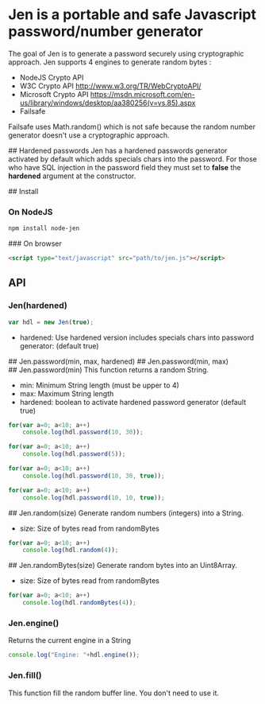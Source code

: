 # Jen is a portable and safe Javascript password/number generator

The goal of Jen is to generate a password securely using cryptographic approach.
Jen supports 4 engines to generate random bytes :
* NodeJS Crypto API
* W3C Crypto API http://www.w3.org/TR/WebCryptoAPI/
* Microsoft Crypto API https://msdn.microsoft.com/en-us/library/windows/desktop/aa380256(v=vs.85).aspx
* Failsafe

Failsafe uses Math.random() which is not safe because the random number generator doesn't use a 
cryptographic approach.

## Hardened passwords
Jen has a hardened passwords generator activated by default which adds specials chars into the password.
For those who have SQL injection in the password field they must set to **false** the **hardened** 
argument at the constructor. 

## Install

### On NodeJS
```bash
npm install node-jen
```

### On browser
```html
<script type="text/javascript" src="path/to/jen.js"></script>
```

## API

### Jen(hardened)
```js
var hdl = new Jen(true);
```
* hardened: Use hardened version includes specials chars into password generator: (default true)

## Jen.password(min, max, hardened)
## Jen.password(min, max)
## Jen.password(min)
This function returns a random String.

* min: Minimum String length (must be upper to 4)
* max: Maximum String length
* hardened: boolean to activate hardened password generator (default true)  

```js
for(var a=0; a<10; a++)
	console.log(hdl.password(10, 30));

for(var a=0; a<10; a++)
	console.log(hdl.password(5));

for(var a=0; a<10; a++)
	console.log(hdl.password(10, 30, true));

for(var a=0; a<10; a++)
	console.log(hdl.password(10, 10, true));
```

## Jen.random(size)
Generate random numbers (integers) into a String.

* size: Size of bytes read from randomBytes

```js
for(var a=0; a<10; a++)
	console.log(hdl.random(4));
```

## Jen.randomBytes(size)
Generate random bytes into an Uint8Array.

* size: Size of bytes read from randomBytes

```js
for(var a=0; a<10; a++)
	console.log(hdl.randomBytes(4));
```

### Jen.engine() 
Returns the current engine in a String
```js
console.log("Engine: "+hdl.engine());
```

### Jen.fill()
This function fill the random buffer line. You don't need to use it.
  
